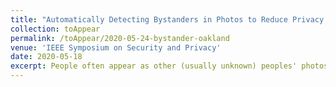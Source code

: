 ```yaml
---
title: "Automatically Detecting Bystanders in Photos to Reduce Privacy Risks"
collection: toAppear
permalink: /toAppear/2020-05-24-bystander-oakland
venue: 'IEEE Symposium on Security and Privacy'
date: 2020-05-18
excerpt: People often appear as other (usually unknown) peoples' photos as <i>bystanders</i>, and when these photos are shared online, they pose great privacy threats towards them, especially during an era when advances in machine learning enables adversaries to automatically search, identify, and track people utilizing huge image databases available in the cloud. We propose a machine learning model to automatically detect <i>bystanders</i> in an image, so that they can be obfuscated before before posting that photo online.
---
```

